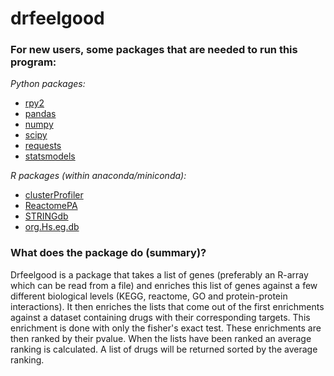 # drfeelgood

### For new users, some packages that are needed to run this program:

*Python packages:* 
- [rpy2](https://anaconda.org/r/rpy2)
- [pandas](https://anaconda.org/anaconda/pandas)
- [numpy](https://anaconda.org/anaconda/numpy)
- [scipy](https://anaconda.org/anaconda/scipy)
- [requests](https://anaconda.org/anaconda/requests)
- [statsmodels](https://pypi.org/project/statsmodels/)

*R packages (within anaconda/miniconda):*
- [clusterProfiler](https://bioconductor.org/packages/release/bioc/html/clusterProfiler.html)
- [ReactomePA](https://bioconductor.org/packages/release/bioc/html/ReactomePA.html) 
- [STRINGdb](https://www.bioconductor.org/packages/release/bioc/html/STRINGdb.html)
- [org.Hs.eg.db](https://bioconductor.org/packages/release/data/annotation/html/org.Hs.eg.db.html)

### What does the package do (summary)? 
Drfeelgood is a package that takes a list of genes (preferably an R-array which can be read from a file) and enriches this list of genes against a few different biological levels (KEGG, reactome, GO and protein-protein interactions). It then enriches the lists that come out of the first enrichments against a dataset containing drugs with their corresponding targets. This enrichment is done with only the fisher's exact test. 
These enrichments are then ranked by their pvalue. When the lists have been ranked an average ranking is calculated. A list of drugs will be returned sorted by the average ranking. 


